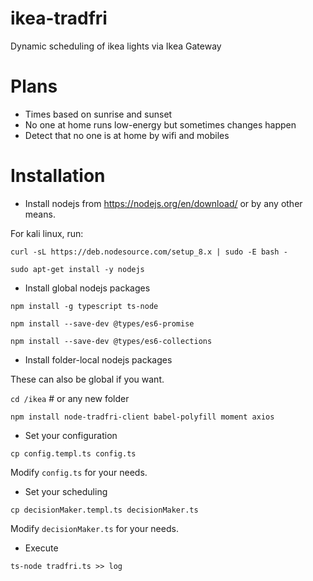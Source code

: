 # ikea-tradfri
Dynamic scheduling of ikea lights via Ikea Gateway

# Plans
- Times based on sunrise and sunset
- No one at home runs low-energy but sometimes changes happen
- Detect that no one is at home by wifi and mobiles

# Installation
- Install nodejs from https://nodejs.org/en/download/ or by any other means.

For kali linux, run:

`curl -sL https://deb.nodesource.com/setup_8.x | sudo -E bash -`

`sudo apt-get install -y nodejs`

- Install global nodejs packages

`npm install -g typescript ts-node`

`npm install --save-dev @types/es6-promise`

`npm install --save-dev @types/es6-collections`

- Install folder-local nodejs packages

These can also be global if you want.

`cd /ikea` # or any new folder

`npm install node-tradfri-client babel-polyfill moment axios`

- Set your configuration

`cp config.templ.ts config.ts`

Modify `config.ts` for your needs.

- Set your scheduling

`cp decisionMaker.templ.ts decisionMaker.ts`

Modify `decisionMaker.ts` for your needs.

- Execute

`ts-node tradfri.ts >> log`
